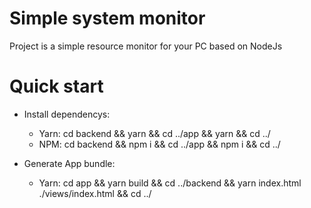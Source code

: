 # Simple system monitor
Project is a simple resource monitor for your PC based on NodeJs

# Quick start
* Install dependencys:
  * Yarn: cd backend && yarn && cd ../app && yarn && cd ../
  * NPM: cd backend && npm i && cd ../app && npm i && cd ../

* Generate App bundle:
  * Yarn: cd app && yarn build && cd ../backend && yarn index.html ./views/index.html && cd ../

